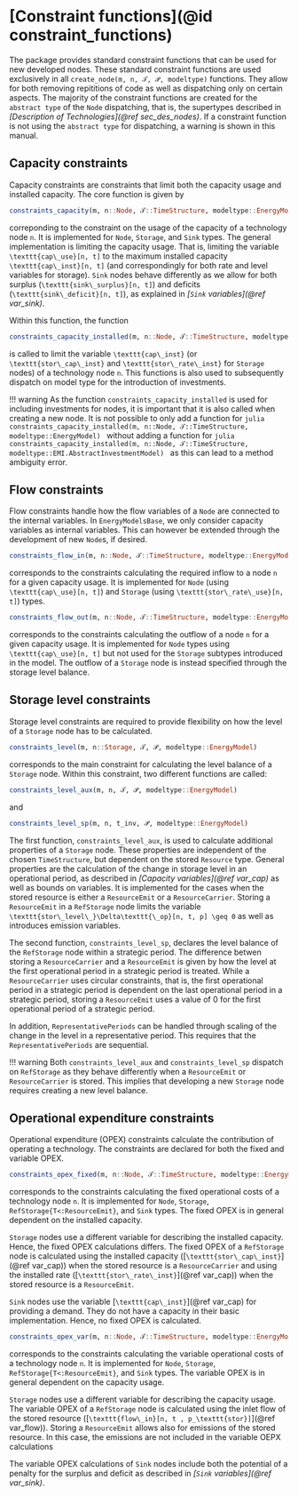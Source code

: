 # [Constraint functions](@id constraint_functions)

The package provides standard constraint functions that can be used for new developed nodes.
These standard constraint functions are used exclusively in all `create_node(m, n, 𝒯, 𝒫, modeltype)` functions.
They allow for both removing repititions of code as well as dispatching only on certain aspects.
The majority of the constraint functions are created for the `abstract type` of the `Node` dispatching, that is, the supertypes described in *[Description of Technologies](@ref sec_des_nodes)*.
If a constraint function is not using the `abstract type` for dispatching, a warning is shown in this manual.

## Capacity constraints

Capacity constraints are constraints that limit both the capacity usage and installed capacity.
The core function is given by

```julia
constraints_capacity(m, n::Node, 𝒯::TimeStructure, modeltype::EnergyModel)
```

correponding to the constraint on the usage of the capacity of a technology node ``n``.
It is implemented for `Node`, `Storage`, and `Sink` types.
The general implementation is limiting the capacity usage. That is, limiting the variable ``\texttt{cap\_use}[n, t]`` to the maximum installed capacity ``\texttt{cap\_inst}[n, t]`` (and correspondingly for both rate and level variables for storage).
`Sink` nodes behave differently as we allow for both surplus (``\texttt{sink\_surplus}[n, t]``) and deficits (``\texttt{sink\_deficit}[n, t]``), as explained in *[`Sink` variables](@ref var_sink)*.

Within this function, the function

```julia
constraints_capacity_installed(m, n::Node, 𝒯::TimeStructure, modeltype::EnergyModel)
```

is called to limit the variable ``\texttt{cap\_inst}`` (or ``\texttt{stor\_cap\_inst}`` and ``\texttt{stor\_rate\_inst}`` for `Storage` nodes) of a technology node ``n``.
This functions is also used to subsequently dispatch on model type for the introduction of investments.

!!! warning
    As the function `constraints_capacity_installed` is used for including investments for nodes, it is important that it is also called when creating a new node.
    It is not possible to only add a function for
    ```julia
    constraints_capacity_installed(m, n::Node, 𝒯::TimeStructure, modeltype::EnergyModel)
    ```
    without adding a function for
    ```julia
    constraints_capacity_installed(m, n::Node, 𝒯::TimeStructure, modeltype::EMI.AbstractInvestmentModel)
    ```
    as this can lead to a method ambiguity error.

## Flow constraints

Flow constraints handle how the flow variables of a `Node` are connected to the internal variables.
In `EnergyModelsBase`, we only consider capacity variables as internal variables.
This can however be extended through the development of new `Node`s, if desired.

```julia
constraints_flow_in(m, n::Node, 𝒯::TimeStructure, modeltype::EnergyModel)
```

corresponds to the constraints calculating the required inflow to a node ``n`` for a given capacity usage.
It is implemented for `Node` (using ``\texttt{cap\_use}[n, t]``) and `Storage` (using ``\texttt{stor\_rate\_use}[n, t]``) types.

```julia
constraints_flow_out(m, n::Node, 𝒯::TimeStructure, modeltype::EnergyModel)
```

corresponds to the constraints calculating the outflow of a node ``n`` for a given capacity usage.
It is implemented for `Node` types using ``\texttt{cap\_use}[n, t]`` but not used for the `Storage` subtypes introduced in the model.
The outflow of a `Storage` node is instead specified through the storage level balance.

## Storage level constraints

Storage level constraints are required to provide flexibility on how the level of a `Storage` node has to be calculated.

```julia
constraints_level(m, n::Storage, 𝒯, 𝒫, modeltype::EnergyModel)
```

corresponds to the main constraint for calculating the level balance of a `Storage` node.
Within this constraint, two different functions are called:

```julia
constraints_level_aux(m, n, 𝒯, 𝒫, modeltype::EnergyModel)
```

and

```julia
constraints_level_sp(m, n, t_inv, 𝒫, modeltype::EnergyModel)
```

The first function, `constraints_level_aux`, is used to calculate additional properties of a `Storage` node.
These properties are independent of the chosen `TimeStructure`, but dependent on the stored `Resource` type.
General properties are the calculation of the change in storage level in an operational period, as described in *[Capacity variables](@ref var_cap)* as well as bounds on variables.
It is implemented for the cases when the stored resource is either a `ResourceEmit`  or a `ResourceCarrier`.
Storing a `ResourceEmit` in a `RefStorage` node limits the variable ``\texttt{stor\_level\_}\Delta\texttt{\_op}[n, t, p] \geq 0`` as well as introduces emission variables.

The second function, `constraints_level_sp`, declares the level balance of the `RefStorage` node within a strategic period.
The difference betwen storing a `ResourceCarrier` and a `ResourceEmit` is given by how the level at the first operational period in a strategic period is treated.
While a `ResourceCarrier` uses circular constraints, that is, the first operational period in a strategic period is dependent on the last operational period in a strategic period, storing a `ResourceEmit` uses a value of 0 for the first operational period of a strategic period.

In addition, `RepresentativePeriods` can be handled through scaling of the change in the level in a representative period.
This requires that the `RepresentativePeriods` are sequential.

!!! warning
    Both `constraints_level_aux` and `constraints_level_sp` dispatch on `RefStorage` as they behave differently when a `ResourceEmit` or `ResourceCarrier` is stored.
    This implies that developing a new `Storage` node requires creating a new level balance.

## Operational expenditure constraints

Operational expenditure (OPEX) constraints calculate the contribution of operating a technology.
The constraints are declared for both the fixed and variable OPEX.

```julia
constraints_opex_fixed(m, n::Node, 𝒯::TimeStructure, modeltype::EnergyModel)
```

corresponds to the constraints calculating the fixed operational costs of a technology node ``n``.
It is implemented for `Node`, `Storage`, `RefStorage{T<:ResourceEmit}`, and `Sink` types.
The fixed OPEX is in general dependent on the installed capacity.

`Storage` nodes use a different variable for describing the installed capacity.
Hence, the fixed OPEX calculations differs.
The fixed OPEX of a `RefStorage` node is calculated using the installed capacity ([``\texttt{stor\_cap\_inst}``](@ref var_cap)) when the stored resource is a `ResourceCarrier` and using the installed rate ([``\texttt{stor\_rate\_inst}``](@ref var_cap)) when the stored resource is a `ResourceEmit`.

`Sink` nodes use the variable [``\texttt{cap\_inst}``](@ref var_cap) for providing a demand.
They do not have a capacity in their basic implementation.
Hence, no fixed OPEX is calculated.

```julia
constraints_opex_var(m, n::Node, 𝒯::TimeStructure, modeltype::EnergyModel)
```

corresponds to the constraints calculating the variable operational costs of a technology node ``n``.
It is implemented for `Node`, `Storage`, `RefStorage{T<:ResourceEmit}`, and `Sink` types.
The variable OPEX is in general dependent on the capacity usage.

`Storage` nodes use a different variable for describing the capacity usage.
The variable OPEX of a `RefStorage` node is calculated using the inlet flow of the stored resource ([``\texttt{flow\_in}[n, t , p_\texttt{stor}]``](@ref var_flow)).
Storing a `ResourceEmit` allows also for emissions of the stored resource.
In this case, the emissions are not included in the variable OEPX calculations

The variable OPEX calculations of `Sink` nodes include both the potential of a penalty for the surplus and deficit as described in *[`Sink` variables](@ref var_sink)*.
